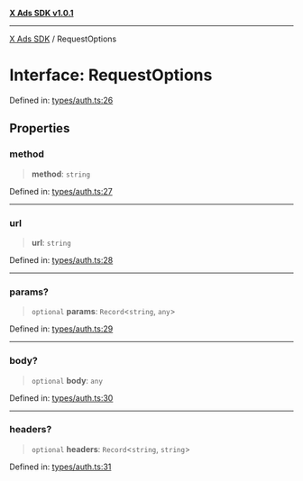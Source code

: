 [**X Ads SDK v1.0.1**](../README.md)

***

[X Ads SDK](../globals.md) / RequestOptions

# Interface: RequestOptions

Defined in: [types/auth.ts:26](https://github.com/kage1020/x-ads-sdk/blob/main/src/types/auth.ts#L26)

## Properties

### method

> **method**: `string`

Defined in: [types/auth.ts:27](https://github.com/kage1020/x-ads-sdk/blob/main/src/types/auth.ts#L27)

***

### url

> **url**: `string`

Defined in: [types/auth.ts:28](https://github.com/kage1020/x-ads-sdk/blob/main/src/types/auth.ts#L28)

***

### params?

> `optional` **params**: `Record`\<`string`, `any`\>

Defined in: [types/auth.ts:29](https://github.com/kage1020/x-ads-sdk/blob/main/src/types/auth.ts#L29)

***

### body?

> `optional` **body**: `any`

Defined in: [types/auth.ts:30](https://github.com/kage1020/x-ads-sdk/blob/main/src/types/auth.ts#L30)

***

### headers?

> `optional` **headers**: `Record`\<`string`, `string`\>

Defined in: [types/auth.ts:31](https://github.com/kage1020/x-ads-sdk/blob/main/src/types/auth.ts#L31)
